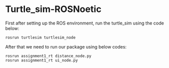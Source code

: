 # Turtle_sim-ROSNoetic
First after setting up the ROS environment, run the turtle_sim using the code below:
```
rosrun turtlesim turtlesim_node
```
After that we need to run our package using below codes:
```
rosrun assignment1_rt distance_node.py
rosrun assignment1_rt ui_node.py
```
